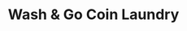 ---
title: "Wash & Go Coin Laundry"
url: /cagayan-de-oro-city/wash-and-go-coin-laundry-masterson-avenue/
shop: laundry
---